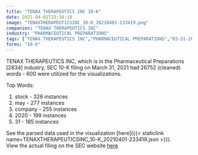 ```yaml
---
title: "TENAX THERAPEUTICS INC 10-K"
date: 2021-04-01T23:34:19
image: "TENAXTHERAPEUTICSINC_10-K_20210401-233419.png"
companies: "TENAX THERAPEUTICS INC"
industry: "PHARMACEUTICAL PREPARATIONS"
tags: ["TENAX THERAPEUTICS INC","PHARMACEUTICAL PREPARATIONS","03-31-2021","10-K"]
forms: "10-K"
---
```

TENAX THERAPEUTICS INC, which is in the Pharmaceutical Preparations [2834] industry, SEC 10-K filing on March 31, 2021 had 26752 (cleaned) words - 600 were utilized for the visualizations.

Top Words:
1. stock - 326 instances
2. may - 277 instances
3. company - 255 instances
4. 2020 - 199 instances
5. 31 - 185 instances


See the parsed data used in the visualization [here]({{< staticlink name=TENAXTHERAPEUTICSINC_10-K_20210401-233419.json >}}).  
View the actual filing on the SEC website [here](https://www.sec.gov/Archives/edgar/data/34956/0001654954-21-003641.txt)